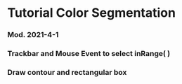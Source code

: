 # Tutorial Color Segmentation 
### Mod. 2021-4-1
### Trackbar and Mouse Event to select inRange( )
### Draw contour and rectangular box
